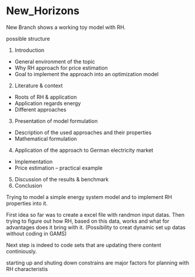# New_Horizons

New Branch shows a working toy model with RH.










possible structure
1.	Introduction 
-	General environment of the topic
-	Why RH approach for price estimation
-	 Goal to implement the approach into an optimization model
2.	Literature & context
-	Roots of RH & application
-	Application regards energy 
-	Different approaches
3.	Presentation of model formulation
-	Description of the used approaches and their properties
-	Mathematical formulation
4.	Application of the approach to German electricity market
-	Implementation
-	Price estimation – practical example
5.	Discussion of the results & benchmark
6.	Conclusion




Trying to model a simple energy system model and to implement RH properties into it.

First idea so far was to create a excel file with randmon input datas.
Then trying to figure out how RH, based on this data, works and what for advantages does it bring with it.
(Possibility to creat dynamic set up datas without coding in GAMS)

Next step is indeed to code sets that are updating there content continiously.



starting up and shuting down constrains are major factors for planning with RH characteristis


